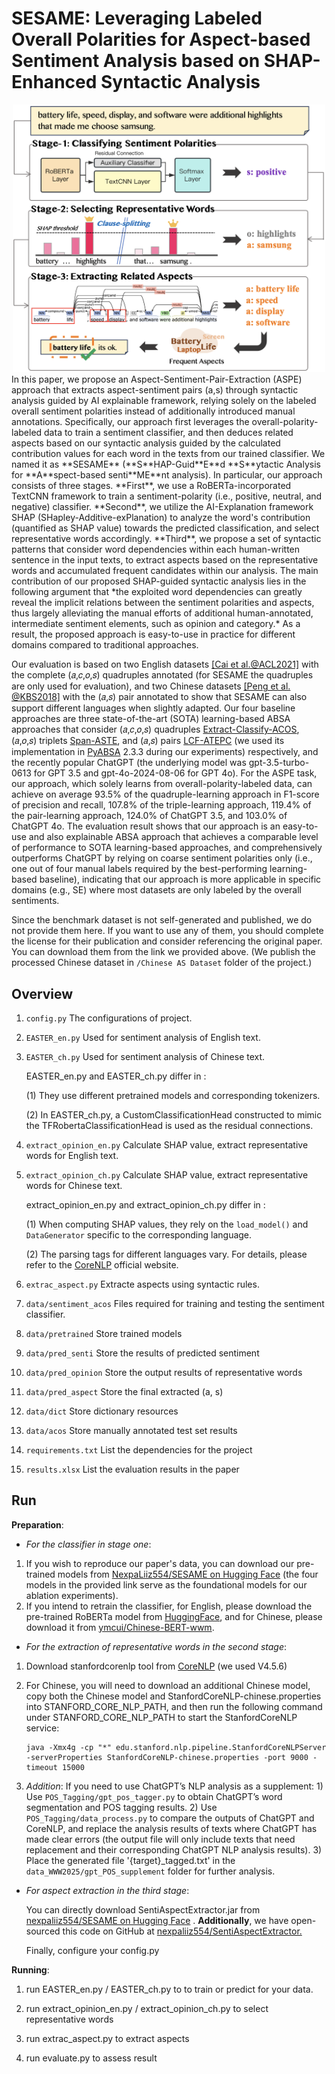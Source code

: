 # SESAME: Leveraging Labeled Overall Polarities for Aspect-based Sentiment Analysis based on SHAP-Enhanced Syntactic Analysis

<div align=center>
  <img src="https://github.com/nexpaliiz554/WWW2025/blob/master/schematicDiagram.png" width="500" >
</div>
 In this paper, we propose an Aspect-Sentiment-Pair-Extraction (ASPE) approach that extracts aspect-sentiment pairs (a,s) through syntactic analysis guided by AI explainable framework, relying solely on the labeled overall sentiment polarities instead of additionally introduced manual annotations.
Specifically, our approach first leverages the overall-polarity-labeled data to train a sentiment classifier, and then deduces related aspects based on our syntactic analysis guided by the calculated contribution values for each word in the texts from our trained classifier. We named it as **SESAME** (**S**HAP-Guid**E**d **S**ytactic Analysis for **A**spect-based senti**ME**nt analysis). In particular, our approach consists of three stages. **First**, we use a RoBERTa-incorporated TextCNN framework to train a sentiment-polarity (i.e., positive, neutral, and negative) classifier. **Second**, we utilize the AI-Explanation framework SHAP (SHapley-Additive-exPlanation) to analyze the word's contribution (quantified as SHAP value) towards the predicted classification, and select representative words accordingly.  **Third**, we propose a set of syntactic patterns that consider word dependencies within each human-written sentence in the input texts, to extract aspects based on the representative words and accumulated frequent candidates within our analysis. The main contribution of our proposed SHAP-guided syntactic analysis lies in the following argument that *the exploited word dependencies can greatly reveal the implicit relations between the sentiment polarities and aspects, thus largely alleviating the manual efforts of additional human-annotated, intermediate sentiment elements, such as opinion and category.* As a result, the proposed approach is easy-to-use in practice for different domains compared to traditional approaches.

 Our evaluation is based on two English datasets  [[Cai et al.@ACL2021]](https://github.com/NUSTM/ACOS)  with the complete (𝑎,𝑐,𝑜,𝑠) quadruples annotated (for SESAME the quadruples are only used for evaluation), and two Chinese datasets [[Peng et al. @KBS2018]](http://sentic.net/chinese-review-datasets.zip) with the (𝑎,𝑠) pair annotated to show that SESAME can also support different languages when slightly adapted. Our four baseline approaches are three state-of-the-art (SOTA) learning-based ABSA approaches that consider (𝑎,𝑐,𝑜,𝑠) quadruples [Extract-Classify-ACOS](https://github.com/NUSTM/ACOS), (𝑎,𝑜,𝑠) triplets [Span-ASTE](https://github.com/chiayewken/Span-ASTE), and (𝑎,𝑠) pairs [LCF-ATEPC](https://github.com/yangheng95/LCF-ATEPC) (we used its implementation in [PyABSA](https://github.com/yangheng95/PyABSA/tree/release/demos/aspect_term_extraction) 2.3.3 during our experiments) respectively, and the recently popular ChatGPT (the underlying model was gpt-3.5-turbo-0613 for GPT 3.5 and gpt-4o-2024-08-06 for GPT 4o). For the ASPE task, our approach, which solely learns from overall-polarity-labeled data, can achieve on average 93.5% of the quadruple-learning approach in F1-score of precision and recall, 107.8% of the triple-learning approach, 119.4% of the pair-learning approach, 124.0% of ChatGPT 3.5, and 103.0% of ChatGPT 4o. The evaluation result shows that our approach is an easy-to-use and also explainable ABSA approach that achieves a comparable level of performance to SOTA learning-based approaches, and comprehensively outperforms ChatGPT by relying on coarse sentiment polarities only (i.e., one out of four manual labels required by the best-performing learning-based baseline), indicating that our approach is more applicable in specific domains (e.g., SE) where most datasets are only labeled by the overall sentiments.

 Since the benchmark dataset is not self-generated and published, we do not provide them here. If you want to use any of them, you should complete the license for their publication and consider referencing the original paper. You can download them from the link we provided above. (We publish the processed Chinese dataset in ```/Chinese AS Dataset``` folder of the project.)

## Overview

1. ```config.py``` The configurations of project.

2. ```EASTER_en.py```  Used for sentiment analysis of English text.

3. ```EASTER_ch.py``` Used for sentiment analysis of Chinese text.

   EASTER_en.py and EASTER_ch.py differ in :

   (1) They use different pretrained models and corresponding tokenizers.

   (2) In EASTER_ch.py, a CustomClassificationHead constructed to mimic the TFRobertaClassificationHead is used as the residual connections.

4. ```extract_opinion_en.py```  Calculate SHAP value, extract representative words for English text.

5. ```extract_opinion_ch.py```  Calculate SHAP value, extract representative words for Chinese text.

   extract_opinion_en.py and extract_opinion_ch.py differ in :

   (1) When computing SHAP values, they rely on the `load_model()` and `DataGenerator` specific to the corresponding language.

   (2) The parsing tags for different languages vary. For details, please refer to the [CoreNLP](https://stanfordnlp.github.io/CoreNLP/) official website.

6. ```extrac_aspect.py```  Extracte aspects using syntactic rules.

7. ```data/sentiment_acos```  Files required for training and testing the sentiment classifier.

8. ```data/pretrained``` Store trained models

9. ```data/pred_senti```  Store the results of predicted sentiment

10. ```data/pred_opinion```  Store the output results of representative words 

11. ```data/pred_aspect```  Store the final extracted (a, s)

12. ```data/dict```  Store dictionary resources

13. ```data/acos```  Store manually annotated test set results

14. ```requirements.txt```  List the dependencies for the project

15. ```results.xlsx```  List the evaluation results in the paper


## Run

**Preparation**:

- *For the classifier in stage one*:

1. If you wish to reproduce our paper's data, you can download our pre-trained models from [NexpaLiiz554/SESAME on Hugging Face](https://huggingface.co/NexpaLiiz554/SESAME-WWW2025/tree/main) (the four models in the provided link serve as the foundational models for our ablation experiments).
2. If you intend to retrain the classifier, for English, please download the pre-trained RoBERTa model from  [HuggingFace](https://huggingface.co/cardiffnlp/twitter-roberta-base-sentiment/tree/main), and for Chinese, please download it from [ymcui/Chinese-BERT-wwm](https://github.com/ymcui/Chinese-BERT-wwm).

- *For the extraction of representative words in the second stage*:

1. Download stanfordcorenlp tool from [CoreNLP](https://nlp.stanford.edu/software/stanford-corenlp-4.5.6.zip) (we used V4.5.6) 

2. For Chinese, you will need to download an additional Chinese model, copy both the Chinese model and StanfordCoreNLP-chinese.properties into STANFORD_CORE_NLP_PATH, and then run the following command under STANFORD_CORE_NLP_PATH to start the StanfordCoreNLP service:

   ```
   java -Xmx4g -cp "*" edu.stanford.nlp.pipeline.StanfordCoreNLPServer -serverProperties StanfordCoreNLP-chinese.properties -port 9000 -timeout 15000
   ```

3. *Addition*: If you need to use ChatGPT’s NLP analysis as a supplement:  1) Use `POS_Tagging/gpt_pos_tagger.py` to obtain ChatGPT’s word segmentation and POS tagging results. 2) Use `POS_Tagging/data_process.py` to compare the outputs of ChatGPT and CoreNLP, and replace the analysis results of texts where ChatGPT has made clear errors (the output file will only include texts that need replacement and their corresponding ChatGPT NLP analysis results). 3) Place the generated file '{target}_tagged.txt' in the `data_WWW2025/gpt_POS_supplement` folder for further analysis.

  - *For aspect extraction in the third stage*:

    You can directly download SentiAspectExtractor.jar from  [nexpaliiz554/SESAME on Hugging Face](https://huggingface.co/NexpaLiiz554/SESAME-WWW2025/tree/main) . **Additionally**, we have open-sourced this code on GitHub at [nexpaliiz554/SentiAspectExtractor.](https://github.com/nexpaliiz554/SentiAspectExtractor)

    Finally, configure your config.py



**Running**:

1. run EASTER_en.py / EASTER_ch.py to to train or predict for your data.

2. run extract_opinion_en.py / extract_opinion_ch.py to select representative words

3. run extrac_aspect.py to extract aspects

4. run evaluate.py to assess result

